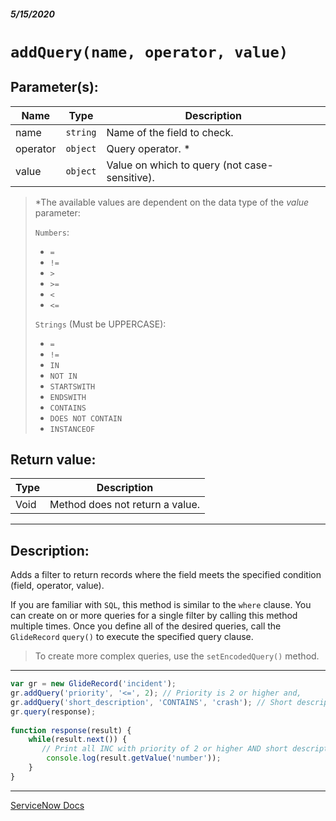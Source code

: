 ##### 5/15/2020
# `addQuery(name, operator, value)`
## Parameter(s):
| Name | Type | Description |
|---|---|---|
| name | `string` | Name of the field to check. |
| operator | `object` | Query operator. * |
| value | `object` | Value on which to query (not case-sensitive). |

  > *The available values are dependent on the data type of the _value_ parameter:
  > 
  > `Numbers`: 
  >   * `=`
  >   * `!=`
  >   * `>`
  >   * `>=`
  >   * `<`
  >   * `<=`  
  > 
  > `Strings` (Must be UPPERCASE): 
  >   * `=`
  >   * `!=`
  >   * `IN`
  >   * `NOT IN`
  >   * `STARTSWITH`
  >   * `ENDSWITH`
  >   * `CONTAINS`
  >   * `DOES NOT CONTAIN`
  >   * `INSTANCEOF`

## Return value:
| Type | Description |
|---|---|
| Void | Method does not return a value. |

---

## Description:
Adds a filter to return records where the field meets the specified condition (field, operator, value).

If you are familiar with `SQL`, this method is similar to the `where` clause.  You can create on or more queries for a single filter by calling this method multiple times.  Once you define all of the desired queries, call the `GlideRecord` `query()` to execute the specified query clause.

  > To create more complex queries, use the `setEncodedQuery()` method.

---

```js
var gr = new GlideRecord('incident');
gr.addQuery('priority', '<=', 2); // Priority is 2 or higher and,
gr.addQuery('short_description', 'CONTAINS', 'crash'); // Short description contains the word crash
gr.query(response);
 
function response(result) {
    while(result.next()) {
       // Print all INC with priority of 2 or higher AND short description contains "crash"
        console.log(result.getValue('number')); 
    }
}
```

---

[ServiceNow Docs](https://developer.servicenow.com/dev.do#!/reference/api/newyork/client/c_GlideRecordClientSideAPI#r_GRCS-addQuery_S_O_O)
